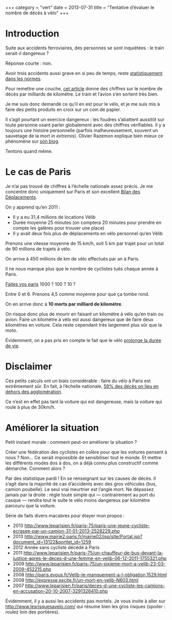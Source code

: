 +++
category = "vert"
date = 2013-07-31
title = "Tentative d’évaluer le nombre de décès à vélo"
+++

# Introduction

Suite aux accidents ferroviaires, des personnes se sont inquiétées : le
train serait-il dangereux ?

Réponse courte : non.

Avoir trois accidents aussi grave en si peu de temps, reste
[statistiquement dans les normes](http://www.20minutes.fr/societe/1194147-20130730-accidents-train-la-loi-series-existe-pas).

Pour remettre une couche, [cet article](http://www.lemonde.fr/societe/article/2013/07/31/combien-de-morts-chaque-annee-dans-les-trains_3455478_3224.html)
donne des chiffres sur le nombre de décès par milliards de kilomètre. Le
train et l’avion s’en sortent très bien.

Je me suis donc demandé ce qu’il en est pour le vélo, et je me suis mis
à faire des petits produits en croix sur un coin de papier.

Il s’agit pourtant un exercice dangereux : les foudres s’abattent
aussitôt sur toute personne osant parler globalement avec des chiffres
vérifiables. Il y a toujours une histoire personnelle (parfois
malheureusement, souvent un sauvetage de la mort *in extremis*). Olivier
Razemon explique bien mieux ce phénomène sur [son blog](http://transports.blog.lemonde.fr/2012/10/19/moi-je-par-exemple-ma-mere-ne-fait-pas-de-velo).

Tentons quand même.

# Le cas de Paris

Je n’ai pas trouvé de chiffres à l’échelle nationale assez précis. Je me
concentre donc uniquement sur Paris et son excellent [Bilan des
Déplacements](http://www.paris.fr/pratique/deplacements-voirie/dossier/bilan-des-deplacements-a-paris/le-bilan-des-deplacements-a-paris-en-2011/rub_7096_dossier_103374_port_16333_sheet_20491).

On y apprend qu’en 2011 :

-   Il y a eu 31,4 millions de locations Vélib
-   Durée moyenne 25 minutes (on comptera 20 minutes pour prendre en
    compte les galères pour trouver une place)
-   Il y avait deux fois plus de déplacements en vélo personnel qu’en
    Vélib

Prenons une vitesse moyenne de 15 km/h, soit 5 km par trajet pour un total
de 90 millions de trajets à vélo.

On arrive à 450 millions de km de vélo effectués par an à Paris.

Il ne nous manque plus que le nombre de cyclistes tués chaque année à
Paris.

[Faites vos paris](http://transports.blog.lemonde.fr/2012/10/12/un-cycliste-tue-a-paris-un-seul-pas-20-ni-100-ni-500/)
1000 ? 100 ? 10 ?

Entre 0 et 6. Prenons 4,5 comme moyenne pour que ça tombe rond.

On en arrive donc à **10 morts par milliard de kilomètre**.

On risque donc plus de mourir en faisant un kilomètre à vélo qu’en train
ou avion. Faire un kilomètre à vélo est aussi dangereux que de faire
deux kilomètres en voiture. Cela reste cependant très largement plus sûr
que la moto.

Évidemment, on a pas pris en compte le fait que le vélo [prolonge la
durée de
vie](http://www.mrmoneymustache.com/2013/06/13/bicycling-the-safest-form-of-transportation/).

# Disclaimer

Ces petits calculs ont un biais considérable : faire du vélo à Paris est
extrêmement sûr. En fait, à l’échelle nationale, [59% des décès on lieu en dehors des agglomération](http://www.preventionroutiere.asso.fr/Nos-publications/Statistiques-d-accidents/Accidents-cyclistes).

Ce n’est en effet pas tant la voiture qui est dangereuse, mais la
voiture qui roule à plus de 30km/h.

# Améliorer la situation

Petit instant morale : comment peut-on améliorer la situation ?

Créer une fédération des cyclistes en colère pour que les voitures
pensent à nous ? Non... Ce serait impossible de sensibiliser tout le
monde. Et mettre les différents modes dos à dos, on a déjà connu plus
constructif comme démarche. Comment alors ?

Par des statistique pardi ! En se renseignant sur les causes de décès.
Il s’agit dans la majorité de cas d’accidents avec des gros véhicules
(bus, camion poubelle). Le seul vrai meurtrier est l’angle mort. Ne
dépassez jamais par la droite : règle toute simple qui — contrairement
au port du casque — rendra tout le suite le vélo moins dangereux par
kilomètre parcouru que la voiture.

Série de faits divers macabres pour étayer mon propos :

-   2013
    <http://www.leparisien.fr/paris-75/paris-une-jeune-cycliste-ecrasee-par-un-camion-31-01-2013-2528229.php>
-   2013
    <http://www.mairie2.paris.fr/mairie02/jsp/site/Portal.jsp?document_id=13122&portlet_id=1259>
-   2012 Année sans cycliste décédé à Paris
-   2011
    <http://www.leparisien.fr/paris-75/un-chauffeur-de-bus-devant-la-justice-apres-le-deces-d-une-femme-en-velib-06-12-2011-1755321.php>
-   2009
    <http://www.leparisien.fr/paris-75/un-sixieme-mort-a-velib-23-03-2009-452215.php>
-   2008
    <http://paris.evous.fr/Velib-le-manquement-a-l-obligation,1529.html>
-   2008 <http://expresse.excite.fr/un-mort-en-velib-N603.html>
-   2007
    <http://www.leparisien.fr/paris/deces-d-une-cycliste-les-camions-en-accusation-20-10-2007-3291326410.php>

Évidemment, il y a aussi les accidents pas mortels. Je vous invite à
aller sur <http://www.lesrisquesavelo.com/> qui résume bien les gros
risques (spoiler : roulez loin des portières).
